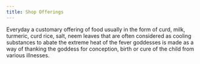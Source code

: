 ```yaml
---
title: Shop Offerings
---
```

Everyday a customary offering of food usually in the form of curd, milk, turmeric, curd rice, salt, neem leaves that are often considered as cooling substances to abate the extreme heat of the fever goddesses is made as a way of thanking the goddess for conception, birth or cure of the child from various illnesses.